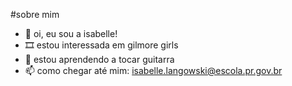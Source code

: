 #sobre mim
- 🤍 oi, eu sou a isabelle!
- 🎞️ estou interessada em gilmore girls 
- 📖 estou aprendendo a tocar guitarra 
- 📫 como chegar até mim: isabelle.langowski@escola.pr.gov.br


